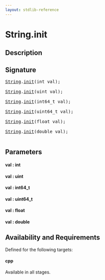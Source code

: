 ```yaml
---
layout: stdlib-reference
---
```


# String\.init

## Description





## Signature 

<pre>
<a href="/stdlib-reference/types/String/index" class="code_type">String</a>.<a href="/stdlib-reference/types/String/init">init</a>(<span class="code_keyword">int</span> <span class='code_param'>val</span>);

<a href="/stdlib-reference/types/String/index" class="code_type">String</a>.<a href="/stdlib-reference/types/String/init">init</a>(<span class="code_keyword">uint</span> <span class='code_param'>val</span>);

<a href="/stdlib-reference/types/String/index" class="code_type">String</a>.<a href="/stdlib-reference/types/String/init">init</a>(int64_t <span class='code_param'>val</span>);

<a href="/stdlib-reference/types/String/index" class="code_type">String</a>.<a href="/stdlib-reference/types/String/init">init</a>(uint64_t <span class='code_param'>val</span>);

<a href="/stdlib-reference/types/String/index" class="code_type">String</a>.<a href="/stdlib-reference/types/String/init">init</a>(<span class="code_keyword">float</span> <span class='code_param'>val</span>);

<a href="/stdlib-reference/types/String/index" class="code_type">String</a>.<a href="/stdlib-reference/types/String/init">init</a>(<span class="code_keyword">double</span> <span class='code_param'>val</span>);

</pre>

## Parameters

#### val : int
#### val : uint
#### val : int64\_t
#### val : uint64\_t
#### val : float
#### val : double

## Availability and Requirements

Defined for the following targets:

#### cpp
Available in all stages.



